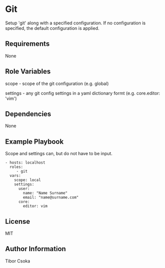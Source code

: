 Git
=========

Setup 'git' along with a specified configuration. If no configuration is specified, the default configuration is applied.

Requirements
------------

None

Role Variables
--------------

scope - scope of the git configuration (e.g. global)

settings - any git config settings in a yaml dictionary formt (e.g. core.editor: 'vim')

Dependencies
------------

None

Example Playbook
----------------

Scope and settings can, but do not have to be input.

    - hosts: localhost
      roles:
         - git
      vars:
        scope: local
        settings:
          user:
            name: "Name Surname"
            email: "name@surname.com"
          core:
            editor: vim

License
-------

MIT

Author Information
------------------

Tibor Csoka
